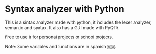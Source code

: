 # Syntax analyzer with Python

This is a sintax analyzer made with python, it includes the lexer analyzer, semantic and syntax.
It also has a GUI made with PyQT5.

Free to use it for personal projects or school projects.

Note: Some variables and functions are in spanish 🇲🇽.